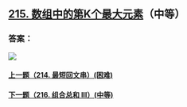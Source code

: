 ## [215. 数组中的第K个最大元素](https://leetcode-cn.com/problems/kth-largest-element-in-an-array/)（中等）





### 答案：



![](https://img-blog.csdnimg.cn/20200807155236311.png)

#### [上一题（214. 最短回文串）(困难)](https://github.com/sdwwld/leetCode/blob/master/src/main/java/com/wld/java/leetcode/leetCode0214.md)

#### [下一题（216. 组合总和 III）(中等)](https://github.com/sdwwld/leetCode/blob/master/src/main/java/com/wld/java/leetcode/leetCode0216.md)